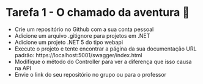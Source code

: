 # Tarefa 1 - O chamado da aventura 🧭

- Crie um repositório no Github com a sua conta pessoal
- Adicione um arquivo .gitignore para projetos em .NET
- Adicione um projeto .NET 5 do tipo webapi
- Execute o projeto e tente encontrar a página da sua documentação
URL padrão: https://localhost:5001/swagger/index.html
- Modifique o método do Controller para ver a diferença que isso causa na API
- Envie o link do seu repositório no grupo ou para o professor
